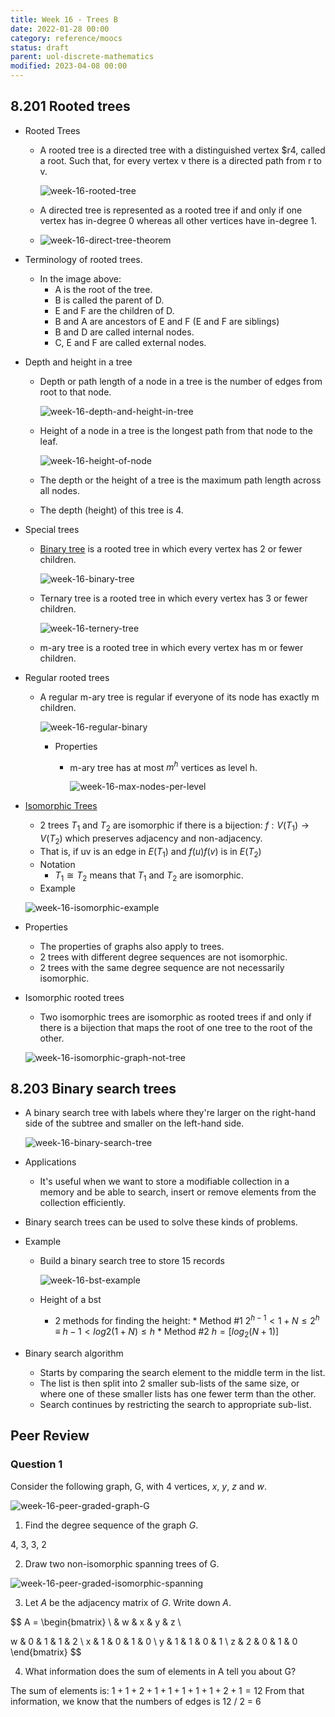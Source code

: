 ```yaml
---
title: Week 16 - Trees B
date: 2022-01-28 00:00
category: reference/moocs
status: draft
parent: uol-discrete-mathematics
modified: 2023-04-08 00:00
---
```


## 8.201 Rooted trees

* Rooted Trees
    * A rooted tree is a directed tree with a distinguished vertex $r4, called a root. Such that, for every vertex v there is a directed path from r to v.

        ![week-16-rooted-tree](../../../../_media/week-16-rooted-tree.png)

    * A directed tree is represented as a rooted tree if and only if one vertex has in-degree 0 whereas all other vertices have in-degree 1.
    * ![week-16-direct-tree-theorem](../../../../_media/week-16-direct-tree-theorem.png)
* Terminology of rooted trees.
    * In the image above:
        * A is the root of the tree.
        * B is called the parent of D.
        * E and F are the children of D.
        * B and A are ancestors of E and F (E and F are siblings)
        * B and D are called internal nodes.
        * C, E and F are called external nodes.
* Depth and height in a tree
    * Depth or path length of a node in a tree is the number of edges from root to that node.

      ![week-16-depth-and-height-in-tree](../../../../_media/week-16-depth-and-height-in-tree.png)

    * Height of a node in a tree is the longest path from that node to the leaf.

      ![week-16-height-of-node](../../../../_media/week-16-height-of-node.png)

    * The depth or the height of a tree is the maximum path length across all nodes.
    * The depth (height) of this tree is 4.
* Special trees
    * [Binary tree](permanent/binary-tree.md) is a rooted tree in which every vertex has 2 or fewer children.

        ![week-16-binary-tree](../../../../_media/week-16-binary-tree.png)

    * Ternary tree is a rooted tree in which every vertex has 3 or fewer children.

      ![week-16-ternery-tree](../../../../_media/week-16-ternery-tree.png)

    * m-ary tree is a rooted tree in which every vertex has m or fewer children.
* Regular rooted trees
    * A regular m-ary tree is regular if everyone of its node has exactly m children.

      ![week-16-regular-binary](../../../../_media/week-16-regular-binary.png)

      * Properties
          * m-ary tree has at most $m^h$ vertices as level h.

            ![week-16-max-nodes-per-level](../../../../_media/week-16-max-nodes-per-level.png)

* [Isomorphic Trees](permanent/isomorphic-trees.md)
    * 2 trees $T_1$ and $T_2$ are isomorphic if there is a bijection: $f: V(T_1) \rightarrow V(T_2)$ which preserves adjacency and non-adjacency.
    * That is, if uv is an edge in $E(T_1)$ and $f(u)f(v)$ is in $E(T_2)$
    * Notation
        * $T_1 \cong T_2$ means that $T_1$ and $T_2$ are isomorphic.
    * Example

    ![week-16-isomorphic-example](../../../../_media/week-16-isomorphic-example.png)

* Properties
    * The properties of graphs also apply to trees.
    * 2 trees with different degree sequences are not isomorphic.
    * 2 trees with the same degree sequence are not necessarily isomorphic.
* Isomorphic rooted trees
    * Two isomorphic trees are isomorphic as rooted trees if and only if there is a bijection that maps the root of one tree to the root of the other.

    ![week-16-isomorphic-graph-not-tree](../../../../_media/week-16-isomorphic-graph-not-tree.png)

## 8.203 Binary search trees

* A binary search tree with labels where they're larger on the right-hand side of the subtree and smaller on the left-hand side.

  ![week-16-binary-search-tree](../../../../_media/week-16-binary-search-tree.png)

* Applications
    * It's useful when we want to store a modifiable collection in a memory and be able to search, insert or remove elements from the collection efficiently.
* Binary search trees can be used to solve these kinds of problems.
* Example
    * Build a binary search tree to store 15 records

      ![week-16-bst-example](../../../../_media/week-16-bst-example.png)

  * Height of a bst
      * 2 methods for finding the height:
              * Method #1
                  $2^{h-1} < 1 + N \leq 2^h$
                  $\equiv$
                  $h-1 < log2(1 + N) \leq h$
              * Method #2
                  $h = [log_2 (N + 1)]$
 * Binary search algorithm
     * Starts by comparing the search element to the middle term in the list.
     * The list is then split into 2 smaller sub-lists of the same size, or where one of these smaller lists has one fewer term than the other.
     * Search continues by restricting the search to appropriate sub-list.

## Peer Review

### Question 1

Consider the following graph, G, with 4 vertices, $x$, $y$, $z$ and $w$.

![week-16-peer-graded-graph-G](../../../../_media/week-16-peer-graded-graph-G.png)

1. Find the degree sequence of the graph $G$.

4, 3, 3, 2

2. Draw two non-isomorphic spanning trees of G.

![week-16-peer-graded-isomorphic-spanning](../../../../_media/week-16-peer-graded-isomorphic-spanning.png)

3. Let $A$ be the adjacency matrix of $G$. Write down $A$.

$$
A = \begin{bmatrix}
\ & w & x & y & z \\

w & 0 & 1 & 1 & 2 \\
x & 1 & 0 & 1 & 0 \\
y & 1 & 1 & 0 & 1 \\
z & 2 & 0 & 1 & 0 
\end{bmatrix}
$$

4. What information does the sum of elements in A tell you about G?

The sum of elements is: $1 + 1 + 2 + 1 + 1 + 1 + 1 + 1 + 2 + 1 = 12$
From that information, we know that the numbers of edges is 12 / 2 = 6

